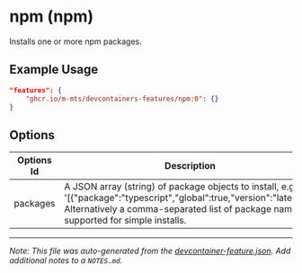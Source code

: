 
# npm (npm)

Installs one or more npm packages.

## Example Usage

```json
"features": {
    "ghcr.io/m-mts/devcontainers-features/npm:0": {}
}
```

## Options

| Options Id | Description | Type | Default Value |
|-----|-----|-----|-----|
| packages | A JSON array (string) of package objects to install, e.g. '[{"package":"typescript","global":true,"version":"latest"}]'. Alternatively a comma-separated list of package names is supported for simple installs. | string | - |



---

_Note: This file was auto-generated from the [devcontainer-feature.json](https://github.com/m-mts/devcontainers-features/blob/main/src/npm/devcontainer-feature.json).  Add additional notes to a `NOTES.md`._
